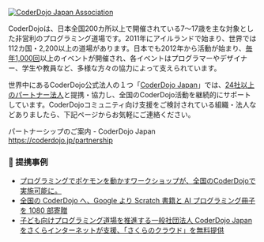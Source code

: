 [![CoderDojo Japan Association](https://i.gyazo.com/747a6a1aaa2330439546a6a20914a0d8.png)](https://coderdojo.jp/)

CoderDojoは、日本全国200カ所以上で開催されている7～17歳を主な対象とした非営利のプログラミング道場です。2011年にアイルランドで始まり、世界では112カ国・2,200以上の道場があります。日本でも2012年から活動が始まり、[毎年1,000回](https://coderdojo.jp/stats)以上のイベントが開催され、各イベントはプログラマーやデザイナー、学生や教員など、多様な方々の協力によって支えられています。

世界中にあるCoderDojo公式法人の１つ「[CoderDojo Japan](https://coderdojo.jp/)」では、[24社以上のパートナー法人](https://coderdojo.jp/#partners)と提携・協力し、全国のCoderDojo活動を継続的にサポートしています。CoderDojoコミュニティ向け支援をご検討されている組織・法人などありましたら、下記ページからお気軽にご連絡ください。

パートナーシップのご案内 - CoderDojo Japan <br>
https://coderdojo.jp/partnership

### :handshake: 提携事例
- [プログラミングでポケモンを動かすワークショップが、全国のCoderDojoで実施可能に。 ](https://prtimes.jp/main/html/rd/p/000000003.000038935.html)
- [全国の CoderDojo へ、Google より Scratch 書籍と AI プログラミング冊子を 1080 部寄贈](https://news.coderdojo.jp/2021/06/30/1080-presents-from-google-to-coderdojo/)
- [子ども向けプログラミング道場を推進する一般社団法人 CoderDojo Japanをさくらインターネットが支援、「さくらのクラウド」を無料提供](https://www.sakura.ad.jp/information/pressreleases/2017/07/20/90191/)
